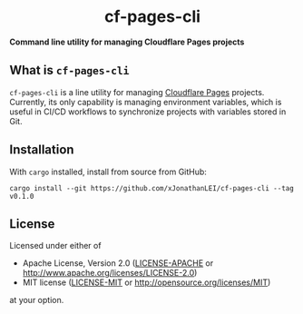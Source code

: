 <p align="center">
  <h1 align="center">cf-pages-cli</h1>
</p>

**Command line utility for managing Cloudflare Pages projects**

## What is `cf-pages-cli`

`cf-pages-cli` is a line utility for managing [Cloudflare Pages](https://pages.cloudflare.com/) projects. Currently, its only capability is managing environment variables, which is useful in CI/CD workflows to synchronize projects with variables stored in Git.

## Installation

With `cargo` installed, install from source from GitHub:

```console
cargo install --git https://github.com/xJonathanLEI/cf-pages-cli --tag v0.1.0
```

## License

Licensed under either of

- Apache License, Version 2.0 ([LICENSE-APACHE](./LICENSE-APACHE) or <http://www.apache.org/licenses/LICENSE-2.0>)
- MIT license ([LICENSE-MIT](./LICENSE-MIT) or <http://opensource.org/licenses/MIT>)

at your option.
